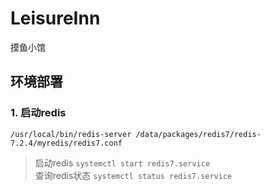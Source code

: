 # LeisureInn
摸鱼小馆
  
## 环境部署  
### 1. 启动redis  
`/usr/local/bin/redis-server /data/packages/redis7/redis-7.2.4/myredis/redis7.conf`
> 启动redis
`systemctl start redis7.service`  
> 查询redis状态
> `systemctl status redis7.service`












